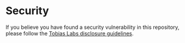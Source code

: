 # Security

If you believe you have found a security vulnerability in this repository, please follow the
[Tobias Labs disclosure guidelines](https://github.com/tobiaslabs/.github/blob/main/SECURITY.md).
